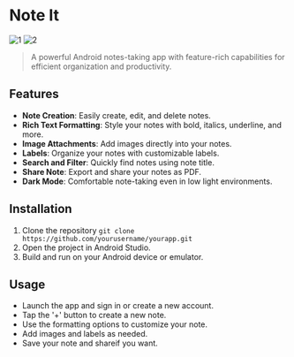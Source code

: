 # Note It
![1](https://github.com/muskan27042001/NotesApplication/assets/72308746/096cd98f-2ee6-46dd-b5ee-161d0425d00d)
![2](https://github.com/muskan27042001/NotesApplication/assets/72308746/346e6ad5-1cd5-4997-b89a-3bdc714bd7d0)

> A powerful Android notes-taking app with feature-rich capabilities for efficient organization and productivity.

## Features

- **Note Creation**: Easily create, edit, and delete notes.
- **Rich Text Formatting**: Style your notes with bold, italics, underline, and more.
- **Image Attachments**: Add images directly into your notes.
- **Labels**: Organize your notes with customizable labels.
- **Search and Filter**: Quickly find notes using note title.
- **Share Note**: Export and share your notes as PDF.
- **Dark Mode**: Comfortable note-taking even in low light environments.

## Installation

1. Clone the repository `git clone https://github.com/yourusername/yourapp.git`
2. Open the project in Android Studio.
3. Build and run on your Android device or emulator.

## Usage

- Launch the app and sign in or create a new account.
- Tap the '+' button to create a new note.
- Use the formatting options to customize your note.
- Add images and labels as needed.
- Save your note and shareif you want.



